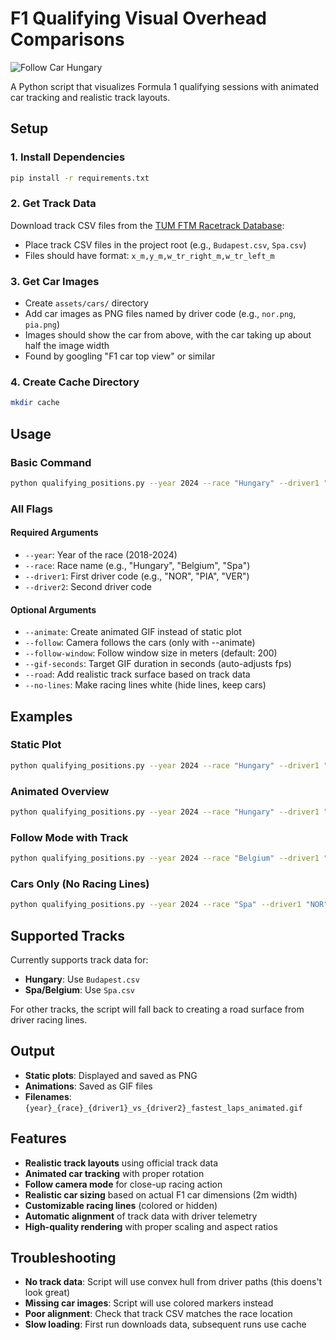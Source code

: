 # F1 Qualifying Visual Overhead Comparisons

![Follow Car Hungary](media/hungary_2024_follow.gif)

A Python script that visualizes Formula 1 qualifying sessions with animated car tracking and realistic track layouts.

## Setup

### 1. Install Dependencies
```bash
pip install -r requirements.txt
```

### 2. Get Track Data
Download track CSV files from the [TUM FTM Racetrack Database](https://github.com/TUMFTM/racetrack-database/tree/master):
- Place track CSV files in the project root (e.g., `Budapest.csv`, `Spa.csv`)
- Files should have format: `x_m,y_m,w_tr_right_m,w_tr_left_m`

### 3. Get Car Images
- Create `assets/cars/` directory
- Add car images as PNG files named by driver code (e.g., `nor.png`, `pia.png`)
- Images should show the car from above, with the car taking up about half the image width
- Found by googling "F1 car top view" or similar

### 4. Create Cache Directory
```bash
mkdir cache
```

## Usage

### Basic Command
```bash
python qualifying_positions.py --year 2024 --race "Hungary" --driver1 "NOR" --driver2 "PIA"
```

### All Flags

#### Required Arguments
- `--year`: Year of the race (2018-2024)
- `--race`: Race name (e.g., "Hungary", "Belgium", "Spa")
- `--driver1`: First driver code (e.g., "NOR", "PIA", "VER")
- `--driver2`: Second driver code

#### Optional Arguments
- `--animate`: Create animated GIF instead of static plot
- `--follow`: Camera follows the cars (only with --animate)
- `--follow-window`: Follow window size in meters (default: 200)
- `--gif-seconds`: Target GIF duration in seconds (auto-adjusts fps)
- `--road`: Add realistic track surface based on track data
- `--no-lines`: Make racing lines white (hide lines, keep cars)

## Examples

### Static Plot
```bash
python qualifying_positions.py --year 2024 --race "Hungary" --driver1 "NOR" --driver2 "PIA"
```

### Animated Overview
```bash
python qualifying_positions.py --year 2024 --race "Hungary" --driver1 "NOR" --driver2 "PIA" --animate
```

### Follow Mode with Track
```bash
python qualifying_positions.py --year 2024 --race "Belgium" --driver1 "NOR" --driver2 "PIA" --animate --follow --road
```

### Cars Only (No Racing Lines)
```bash
python qualifying_positions.py --year 2024 --race "Spa" --driver1 "NOR" --driver2 "PIA" --animate --follow --road --no-lines
```

## Supported Tracks

Currently supports track data for:
- **Hungary**: Use `Budapest.csv`
- **Spa/Belgium**: Use `Spa.csv`

For other tracks, the script will fall back to creating a road surface from driver racing lines.

## Output

- **Static plots**: Displayed and saved as PNG
- **Animations**: Saved as GIF files
- **Filenames**: `{year}_{race}_{driver1}_vs_{driver2}_fastest_laps_animated.gif`

## Features

- **Realistic track layouts** using official track data
- **Animated car tracking** with proper rotation
- **Follow camera mode** for close-up racing action
- **Realistic car sizing** based on actual F1 car dimensions (2m width)
- **Customizable racing lines** (colored or hidden)
- **Automatic alignment** of track data with driver telemetry
- **High-quality rendering** with proper scaling and aspect ratios

## Troubleshooting

- **No track data**: Script will use convex hull from driver paths (this doens't look great)
- **Missing car images**: Script will use colored markers instead
- **Poor alignment**: Check that track CSV matches the race location
- **Slow loading**: First run downloads data, subsequent runs use cache